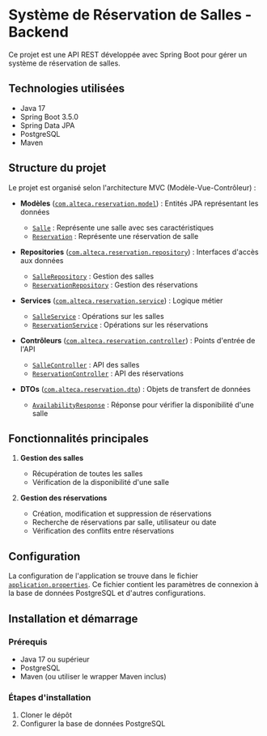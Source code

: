 # Système de Réservation de Salles - Backend

Ce projet est une API REST développée avec Spring Boot pour gérer un système de réservation de salles.

## Technologies utilisées

- Java 17
- Spring Boot 3.5.0
- Spring Data JPA
- PostgreSQL
- Maven

## Structure du projet

Le projet est organisé selon l'architecture MVC (Modèle-Vue-Contrôleur) :

- **Modèles** ([`com.alteca.reservation.model`](src/main/java/com/alteca/reservation/model)) : Entités JPA représentant les données
  - [`Salle`](src/main/java/com/alteca/reservation/model/Salle.java) : Représente une salle avec ses caractéristiques
  - [`Reservation`](src/main/java/com/alteca/reservation/model/Reservation.java) : Représente une réservation de salle

- **Repositories** ([`com.alteca.reservation.repository`](src/main/java/com/alteca/reservation/repository)) : Interfaces d'accès aux données
  - [`SalleRepository`](src/main/java/com/alteca/reservation/repository/SalleRepository.java) : Gestion des salles
  - [`ReservationRepository`](src/main/java/com/alteca/reservation/repository/ReservationRepository.java) : Gestion des réservations

- **Services** ([`com.alteca.reservation.service`](src/main/java/com/alteca/reservation/service)) : Logique métier
  - [`SalleService`](src/main/java/com/alteca/reservation/service/SalleService.java) : Opérations sur les salles
  - [`ReservationService`](src/main/java/com/alteca/reservation/service/ReservationService.java) : Opérations sur les réservations

- **Contrôleurs** ([`com.alteca.reservation.controller`](src/main/java/com/alteca/reservation/controller)) : Points d'entrée de l'API
  - [`SalleController`](src/main/java/com/alteca/reservation/controller/SalleController.java) : API des salles
  - [`ReservationController`](src/main/java/com/alteca/reservation/controller/ReservationController.java) : API des réservations

- **DTOs** ([`com.alteca.reservation.dto`](src/main/java/com/alteca/reservation/dto)) : Objets de transfert de données
  - [`AvailabilityResponse`](src/main/java/com/alteca/reservation/dto/AvailabilityResponse.java) : Réponse pour vérifier la disponibilité d'une salle

## Fonctionnalités principales

1. **Gestion des salles**
   - Récupération de toutes les salles
   - Vérification de la disponibilité d'une salle

2. **Gestion des réservations**
   - Création, modification et suppression de réservations
   - Recherche de réservations par salle, utilisateur ou date
   - Vérification des conflits entre réservations

## Configuration

La configuration de l'application se trouve dans le fichier [`application.properties`](src/main/resources/application.properties). Ce fichier contient les paramètres de connexion à la base de données PostgreSQL et d'autres configurations.

## Installation et démarrage

### Prérequis
- Java 17 ou supérieur
- PostgreSQL
- Maven (ou utiliser le wrapper Maven inclus)

### Étapes d'installation

1. Cloner le dépôt
2. Configurer la base de données PostgreSQL